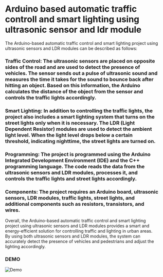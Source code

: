 
# Arduino based automatic traffic controll and smart lighting using ultrasonic sensor and ldr module

The Arduino-based automatic traffic control and smart lighting project using ultrasonic sensors and LDR modules can be described as follows:

### Traffic Control: The ultrasonic sensors are placed on opposite sides of the road and are used to detect the presence of vehicles. The sensor sends out a pulse of ultrasonic sound and measures the time it takes for the sound to bounce back after hitting an object. Based on this information, the Arduino calculates the distance of the object from the sensor and controls the traffic lights accordingly.

### Smart Lighting: In addition to controlling the traffic lights, the project also includes a smart lighting system that turns on the street lights only when it is necessary. The LDR (Light Dependent Resistor) modules are used to detect the ambient light level. When the light level drops below a certain threshold, indicating nighttime, the street lights are turned on.

### Programming: The project is programmed using the Arduino Integrated Development Environment (IDE) and the C++ programming language. The code reads the data from the ultrasonic sensors and LDR modules, processes it, and controls the traffic lights and street lights accordingly.

### Components: The project requires an Arduino board, ultrasonic sensors, LDR modules, traffic lights, street lights, and additional components such as resistors, transistors, and wires.

Overall, the Arduino-based automatic traffic control and smart lighting project using ultrasonic sensors and LDR modules provides a smart and energy-efficient solution for controlling traffic and lighting in urban areas. By using both ultrasonic sensors and LDR modules, the system can accurately detect the presence of vehicles and pedestrians and adjust the lighting accordingly.
### DEMO
![Demo](https://i.ibb.co/ZG5twdf/23717303-2f5e-4c41-90c6-f776a7c2752c.jpg)
